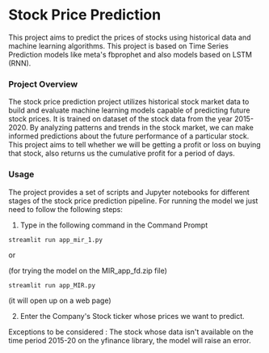 
# Stock Price Prediction

This project aims to predict the prices of stocks using historical data and machine learning algorithms. This project is based on Time Series Prediction models like meta's fbprophet and also models based on LSTM (RNN). 

### Project Overview

The stock price prediction project utilizes historical stock market data to build and evaluate machine learning models capable of predicting future stock prices. It is trained on dataset of the stock data from the year 2015-2020. By analyzing patterns and trends in the stock market, we can make informed predictions about the future performance of a particular stock. This project aims to tell whether we will be getting a profit or loss on buying that stock, also returns us the cumulative profit for a period of days.

### Usage
The project provides a set of scripts and Jupyter notebooks for different stages of the stock price prediction pipeline.
For running the model we just need to follow the following steps:

1) Type in the following command in the Command Prompt
```
streamlit run app_mir_1.py
```

or 

(for trying the model on the MIR_app_fd.zip file)

```
streamlit run app_MIR.py
```

(it will open up on a web page)

2) Enter the Company's Stock ticker whose prices we want to predict.

Exceptions to be considered : The stock whose data isn't available on the time period 2015-20 on the yfinance library, the model will raise an error.

